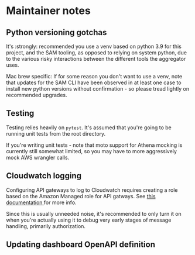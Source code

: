 # Maintainer notes

## Python versioning gotchas

It's :strongly: recommended you use a venv based on python 3.9 for this project, and the SAM tooling, as opposed to relying on system python, due to the various risky interactions between the different tools the aggregator uses.

Mac brew specific: If for some reason you don't want to use a venv, note that updates for the SAM CLI have been observed in at least one case to install new python versions without confirmation - so please tread lightly on recommended upgrades.

## Testing

Testing relies heavily on `pytest`. It's assumed that you're going to be running unit tests from the root directory.

If you're writing unit tests - note that moto support for Athena mocking is currently still somewhat limited, so you may have to more aggressively mock AWS wrangler calls.

## Cloudwatch logging

Configuring API gateways to log to Cloudwatch requires creating a role based on the Amazon 
Managed role for API gatways. See [this documentation ](https://aws.amazon.com/premiumsupport/knowledge-center/api-gateway-cloudwatch-logs/) for more info.

Since this is usually unneeded noise, it's recommended to only turn it on when you're 
actually using it to debug very early stages of message handling, primarily authorization.

## Updating dashboard OpenAPI definition

Run the following AWS CLI command to regenerate the openAPI definition (assuming you're at the project root):

`aws apigateway get-export --rest-api-id effmuaxft2 --stage-name dev --export-type OAS30 --accepts application/yaml ./docs/dashboard_api.yaml`

Note that this is listed in .gitignore due to containing AWS IDs in the output. Switch this to the appropriate public URL and put it in dashboard_api.[stage].yaml.

## SAM Framework

### SAM vs Cloudformation

The SAM framework extends native cloudformation, usually with a lighter syntax, which is nice! But it does make googing things a little more tricky. Anything related to lambdas, gateways, or the policies that apply to them should be checked against SAM syntax specifically

### Sync --watch mode gotchas

- If you modify S3 bucket permissions while in watch mode, changes to the bucket may generate a permission denied message. You'll need to delete the bucket and bring down the deployment before restarting to apply your changes.

- Similarly, if you end up in a ROLLBACK_FAILED state, usually the only recourse is to bring the deployment down and resync, or do a regular deployment deployment.

Using deploy is a little safer than sync in this regard, though it does take longer for each deployment. Use your best judgement.